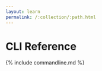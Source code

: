 ```yaml
---
layout: learn
permalink: /:collection/:path.html
---
```

# CLI Reference

{% include commandline.md %}
